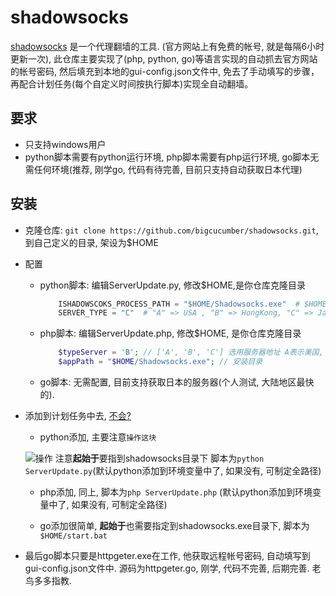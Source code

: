 # shadowsocks

[shadowsocks](ishadowsocks.com) 是一个代理翻墙的工具. (官方网站上有免费的帐号, 就是每隔6小时更新一次), 此仓库主要实现了(php, python, go)等语言实现的自动抓去官方网站的帐号密码, 然后填充到本地的gui-config.json文件中, 免去了手动填写的步骤， 再配合计划任务(每个自定义时间按执行脚本)实现全自动翻墙。

## 要求

*  只支持windows用户
*  python脚本需要有python运行环境, php脚本需要有php运行环境, go脚本无需任何环境(推荐, 刚学go, 代码有待完善, 目前只支持自动获取日本代理)

## 安装

* 克隆仓库: `git clone https://github.com/bigcucumber/shadowsocks.git`, 到自己定义的目录, 架设为$HOME

* 配置
    * python脚本: 编辑ServerUpdate.py, 修改$HOME,是你仓库克隆目录

        ```python
            ISHADOWSCOKS_PROCESS_PATH = "$HOME/Shadowsocks.exe"  # $HOME为 shadowsocks.exe文件所在的目录
            SERVER_TYPE = "C"  # "A" => USA , "B" => HongKong, "C" => Japan  # 选择的代理服务器
        ```
    * php脚本: 编辑ServerUpdate.php, 修改$HOME, 是你仓库克隆目录

        ```php
            $typeServer = 'B'; // ['A', 'B', 'C'] 选用服务器地址 A表示美国, B表示香港, C表示日本
            $appPath = "$HOME/Shadowsocks.exe"; // 安装目录
        ```
    * go脚本: 无需配置, 目前支持获取日本的服务器(个人测试, 大陆地区最快的).

* 添加到计划任务中去, [不会?](http://jingyan.baidu.com/article/ca00d56c767cfae99febcf73.html)

    * python添加, 主要注意`操作这块`

   ![操作](http://f.hiphotos.baidu.com/exp/w=480/sign=0c0a912a5f6034a829e2b989fb1349d9/f9dcd100baa1cd11e7a46a0bba12c8fcc3ce2d8e.jpg)
    注意**起始于**要指到shadowsocks目录下 脚本为`python ServerUpdate.py`(默认python添加到环境变量中了, 如果没有, 可制定全路径)

    * php添加, 同上, 脚本为`php ServerUpdate.php` (默认python添加到环境变量中了, 如果没有, 可制定全路径)

    * go添加很简单, **起始于**也需要指定到shadowsocks.exe目录下, 脚本为`$HOME/start.bat`



* 最后go脚本只要是httpgeter.exe在工作, 他获取远程帐号密码, 自动填写到gui-config.json文件中. 源码为httpgeter.go, 刚学, 代码不完善, 后期完善. 老鸟多多指教.



